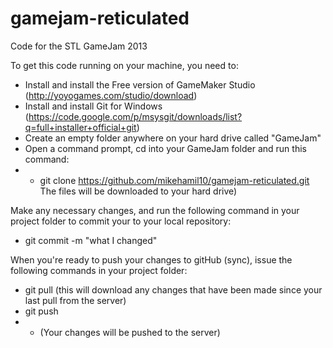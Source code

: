 gamejam-reticulated
===================

Code for the STL GameJam 2013

To get this code running on your machine, you need to:
- Install and install the Free version of GameMaker Studio (http://yoyogames.com/studio/download)
- Install and install Git for Windows (https://code.google.com/p/msysgit/downloads/list?q=full+installer+official+git)
- Create an empty folder anywhere on your hard drive called "GameJam"
- Open a command prompt, cd into your GameJam folder and run this command:
- - git clone https://github.com/mikehamil10/gamejam-reticulated.git
The files will be downloaded to your hard drive)

Make any necessary changes, and run the following command in your project folder to commit your to your local repository:
- git commit -m "what I changed"

When you're ready to push your changes to gitHub (sync), issue the following commands in your project folder:
- git pull (this will download any changes that have been made since your last pull from the server)
- git push
- - (Your changes will be pushed to the server)
